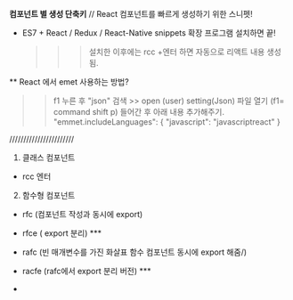 **컴포넌트 별 생성 단축키**
// React 컴포넌트를 빠르게 생성하기 위한 스니펫!

- ES7 + React / Redux / React-Native snippets 확장 프로그램 설치하면 끝!
    > > > 설치한 이후에는 rcc +엔터 하면 자동으로 리액트 내용 생성됨.

\*\* React 에서 emet 사용하는 방법?

> > f1 누른 후 "json" 검색 >> open (user) setting(Json) 파일 열기
> > (f1= command shift p) 들어간 후 아래 내용 추가해주기.
> > "emmet.includeLanguages": {
> > "javascript": "javascriptreact"
> > }

///////////////////////

1. 클래스 컴포넌트

- rcc 엔터

2. 함수형 컴포넌트

- rfc (컴포넌트 작성과 동시에 export)
- rfce ( export 분리) \*\*\*

- rafc (빈 매개변수를 가진 화살표 함수 컴포넌트 동시에 export 해줌/)
- racfe (rafc에서 export 분리 버전) \*\*\*

-
